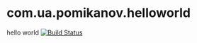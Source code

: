 # com.ua.pomikanov.helloworld
hello world
[![Build Status](https://travis-ci.org/Pomikanov206/com.ua.pomikanov.helloworld.svg?branch=master)](https://travis-ci.org/Pomikanov206/com.ua.pomikanov.helloworld)
